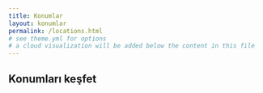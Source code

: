 ```yaml
---
title: Konumlar
layout: konumlar
permalink: /locations.html
# see theme.yml for options
# a cloud visualization will be added below the content in this file
---
```


## Konumları keşfet
